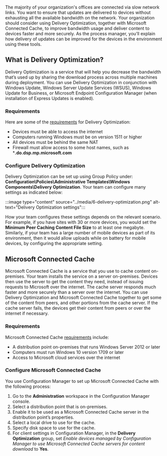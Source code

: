 The majority of your organization's offices are connected via slow network links. You want to ensure that updates are delivered to devices without exhausting all the available bandwidth on the network. Your organization should consider using Delivery Optimization, together with Microsoft Connected Cache, to improve bandwidth usage and deliver content to devices faster and more securely. As the process manager, you’ll explain how delivery of updates can be improved for the devices in the environment using these tools.

## What is Delivery Optimization?

Delivery Optimization is a service that will help you decrease the bandwidth that’s used up by sharing the download process across multiple machines during deployment. You can use Delivery Optimization in conjunction with Windows Update, Windows Server Update Services (WSUS), Windows Update for Business, or Microsoft Endpoint Configuration Manager (when installation of Express Updates is enabled).

### Requirements

Here are some of the [requirements](/windows/deployment/update/waas-delivery-optimization#requirements) for Delivery Optimization:

- Devices must be able to access the internet
- Computers running Windows must be on version 1511 or higher
- All devices must be behind the same NAT
- Firewall must allow access to some host names, such as ***.do.dsp.mp.microsoft.com**

### Configure Delivery Optimization

Delivery Optimization can be set up using Group Policy under: **Configuration\Policies\Administrative Templates\Windows Components\Delivery Optimization**. Your team can configure many settings as indicated below:

:::image type="content" source="../media/6-delivery-optimization.png" alt-text="Delivery Optimization settings":::

How your team configures these settings depends on the relevant scenario. For example, if you have sites with 30 or more devices, you would set the **Minimum Peer Caching Content File Size** to at least one megabyte. Similarly, if your team has a large number of mobile devices as part of its environment, then it would allow uploads while on battery for mobile devices, by configuring the appropriate setting.

## Microsoft Connected Cache

Microsoft Connected Cache is a service that you use to cache content on-premises. Your team installs the service on a server on-premises. Devices then use the server to get the content they need, instead of issuing requests to Microsoft over the internet. The cache server responds much faster and more securely than a server over the internet. You can use Delivery Optimization and Microsoft Connected Cache together to get some of the content from peers, and other portions from the cache server. If the cache server fails, the devices get their content from peers or over the internet if necessary.

### Requirements

Microsoft Connected Cache [requirements](/mem/configmgr/core/plan-design/hierarchy/microsoft-connected-cache) include:

- A distribution point on-premises that runs Windows Server 2012 or later
- Computers must run Windows 10 version 1709 or later
- Access to Microsoft cloud services over the internet

### Configure Microsoft Connected Cache

You use Configuration Manager to set up Microsoft Connected Cache with the following process:

1. Go to the **Administration** workspace in the Configuration Manager console.
1. Select a distribution point that is on-premises.
1. Enable it to be used as a Microsoft Connected Cache server in the distribution point’s properties.
1. Select a local drive to use for the cache.
1. Specify disk space to use for the cache.
1. For client settings in Configuration Manager, in the **Delivery Optimization** group, set *Enable devices managed by Configuration Manager to use Microsoft Connected Cache servers for content download* to **Yes**.
